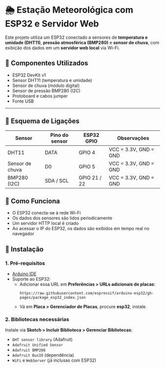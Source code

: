 # 🌦️ Estação Meteorológica com ESP32 e Servidor Web

Este projeto utiliza um ESP32 conectado a sensores de **temperatura e umidade (DHT11)**, **pressão atmosférica (BMP280)** e **sensor de chuva**, com exibição dos dados em um **servidor web local** via Wi-Fi.


## 📌 Componentes Utilizados

- ESP32 DevKit v1
- Sensor DHT11 (temperatura e umidade)
- Sensor de chuva (módulo digital)
- Sensor de pressão BMP280 (I2C)
- Protoboard e cabos jumper
- Fonte USB

---

## 🔌 Esquema de Ligações

| Sensor        | Pino do sensor | ESP32 GPIO | Observações                    |
|---------------|----------------|-------------|-------------------------------|
| DHT11         | DATA           | GPIO 4      | VCC = 3.3V, GND = GND         |
| Sensor de chuva | D0           | GPIO 5      | VCC = 3.3V, GND = GND         |
| BMP280 (I2C)  | SDA / SCL      | GPIO 21 / 22| VCC = 3.3V, GND = GND         |


## 📡 Como Funciona

- O ESP32 conecta-se à rede Wi-Fi
- Os dados dos sensores são lidos periodicamente
- Um servidor HTTP local é criado
- Ao acessar o IP do ESP32, os dados são exibidos em tempo real no navegador


## 📲 Instalação

### 1. Pré-requisitos

- [Arduino IDE](https://www.arduino.cc/en/software)
- Suporte ao ESP32:
  - Adicionar essa URL em **Preferências > URLs adicionais de placas**:  
    ```
    https://raw.githubusercontent.com/espressif/arduino-esp32/gh-pages/package_esp32_index.json
    ```
  - Vá em **Placa > Gerenciador de Placas**, procure **esp32**, instale.

### 2. Bibliotecas necessárias

Instale via **Sketch > Incluir Biblioteca > Gerenciar Bibliotecas**:

- `DHT sensor library` (Adafruit)
- `Adafruit Unified Sensor`
- `Adafruit BMP280`
- `Adafruit BusIO` (dependência)
- `WiFi` e `WebServer` (já inclusas com ESP32)

